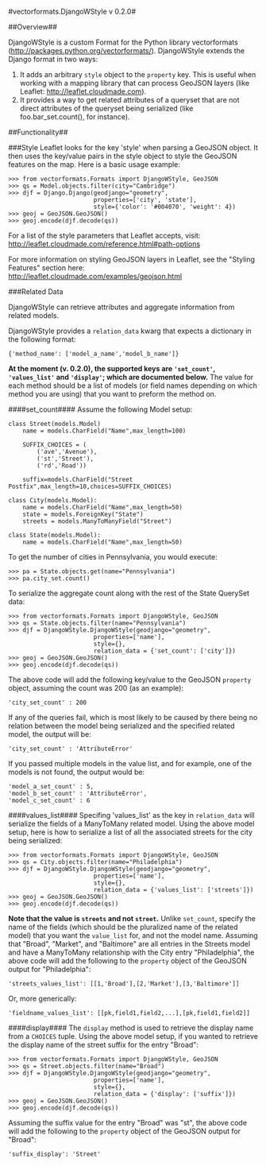 #vectorformats.DjangoWStyle v 0.2.0#

##Overview##

DjangoWStyle is a custom Format for the Python library vectorformats (http://packages.python.org/vectorformats/). DjangoWStyle extends the Django format in two ways:
1. It adds an arbitrary `style` object to the `property` key. This is useful when working with a mapping library that can process GeoJSON layers (like Leaflet: http://leaflet.cloudmade.com).
2. It provides a way to get related attributes of a queryset that are not direct attributes of the queryset being serialized (like foo.bar_set.count(), for instance).

##Functionality##

###Style
Leaflet looks for the key 'style' when parsing a GeoJSON object. It then uses the key/value pairs in the style object to style the GeoJSON features on the map. Here is a basic usage example:

	>>> from vectorformats.Formats import DjangoWStyle, GeoJSON
	>>> qs = Model.objects.filter(city="Cambridge")
	>>> djf = Django.Django(geodjango="geometry", 
							properties=['city', 'state'],
							style={'color': '#004070', 'weight': 4})
	>>> geoj = GeoJSON.GeoJSON()
	>>> geoj.encode(djf.decode(qs))


For a list of the style parameters that Leaflet accepts, visit: http://leaflet.cloudmade.com/reference.html#path-options

For more information on styling GeoJSON layers in Leaflet, see the "Styling Features" section here: http://leaflet.cloudmade.com/examples/geojson.html

###Related Data

DjangoWStyle can retrieve attributes and aggregate information from related models.

DjangoWStyle provides a `relation_data` kwarg that expects a dictionary in the following format: 
	
	{'method_name': ['model_a_name','model_b_name']} 

__At the moment (v. 0.2.0), the supported keys are `'set_count'`, `'values_list'` and `'display'`; which are documented below.__ The value for each method should be a list of models (or field names depending on which method you are using) that you want to preform the method on.

####set_count####
Assume the following Model setup:

	class Street(models.Model)
		name = models.CharField("Name",max_length=100)

		SUFFIX_CHOICES = (
			('ave','Avenue'),
			('st','Street'),
			('rd','Road'))

		suffix=models.CharField("Street Postfix",max_length=10,choices=SUFFIX_CHOICES)

    class City(models.Model):
		name = models.CharField("Name",max_length=50)
		state = models.ForeignKey("State")
		streets = models.ManyToManyField("Street")

	class State(models.Model):
		name = models.CharField("Name",max_length=50)

To get the number of cities in Pennsylvania, you would execute:
	
	>>> pa = State.objects.get(name="Pennsylvania")
	>>> pa.city_set.count()

To serialize the aggregate count along with the rest of the State QuerySet data:

	>>> from vectorformats.Formats import DjangoWStyle, GeoJSON
	>>> qs = State.objects.filter(name="Pennsylvania")
	>>> djf = DjangoWStyle.DjangoWStyle(geodjango="geometry", 
							properties=['name'],
							style={},
							relation_data = {'set_count': ['city']})
	>>> geoj = GeoJSON.GeoJSON()
	>>> geoj.encode(djf.decode(qs))

The above code will add the following key/value to the GeoJSON `property` object, assuming the count was 200 (as an example):

	'city_set_count' : 200

If any of the queries fail, which is most likely to be caused by there being no relation between the model being serialized and the specified related model, the output will be:
	
	'city_set_count' : 'AttributeError'

If you passed multiple models in the value list, and for example, one of the models is not found, the output would be:
	
	'model_a_set_count' : 5,
	'model_b_set_count' : 'AttributeError',
	'model_c_set_count'	: 6

####values_list####
Specifing 'values_list' as the key in `relation_data` will serialize the fields of a ManyToMany related model. Using the above model setup, here is how to serialize a list of all the associated streets for the city being serialized:

	>>> from vectorformats.Formats import DjangoWStyle, GeoJSON
	>>> qs = City.objects.filter(name="Philadelphia")
	>>> djf = DjangoWStyle.DjangoWStyle(geodjango="geometry", 
							properties=['name'],
							style={},
							relation_data = {'values_list': ['streets']})
	>>> geoj = GeoJSON.GeoJSON()
	>>> geoj.encode(djf.decode(qs))

__Note that the value is `streets` and not `street`.__ Unlike `set_count`, specify the name of the fields (which should be the pluralized name of the related model) that you want the `value_list` for, and not the model name. Assuming that "Broad", "Market", and "Baltimore" are all entries in the Streets model and have a ManyToMany relationship with the City entry "Philadelphia", the above code will add the following to the `property` object of the GeoJSON output for "Philadelphia":
	
	'streets_values_list': [[1,'Broad'],[2,'Market'],[3,'Baltimore']]

Or, more generically:

	'fieldname_values_list': [[pk,field1,field2,...],[pk,field1,field2]]

####display####
The `display` method is used to retrieve the display name from a `CHOICES` tuple. Using the above model setup, if you wanted to retrieve the display name of the street suffix for the entry "Broad":
	
	>>> from vectorformats.Formats import DjangoWStyle, GeoJSON
	>>> qs = Street.objects.filter(name="Broad")
	>>> djf = DjangoWStyle.DjangoWStyle(geodjango="geometry", 
							properties=['name'],
							style={},
							relation_data = {'display': ['suffix']})
	>>> geoj = GeoJSON.GeoJSON()
	>>> geoj.encode(djf.decode(qs))

Assuming the suffix value for the entry "Broad" was "st", the above code will add the following to the `property` object of the GeoJSON output for "Broad":
	
	'suffix_display': 'Street'
